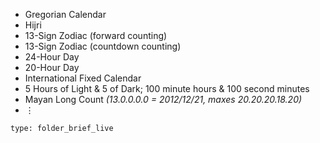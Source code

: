 * Gregorian Calendar
* Hijri
* 13-Sign Zodiac (forward counting)
* 13-Sign Zodiac (countdown counting)
* 24-Hour Day
* 20-Hour Day
* International Fixed Calendar
* 5 Hours of Light & 5 of Dark; 100 minute hours & 100 second minutes
* Mayan Long Count *(13.0.0.0.0 = 2012/12/21, maxes 20.20.20.18.20)*
* ⋮
 
```ccard
type: folder_brief_live
```
 
